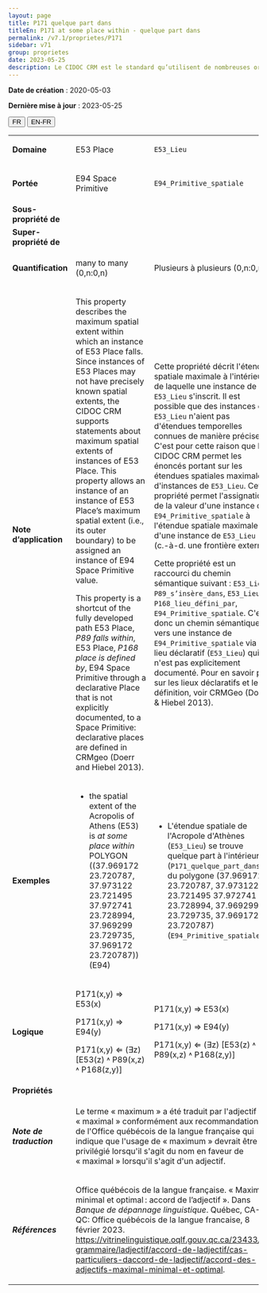 ```yaml
---
layout: page
title: P171 quelque part dans
titleEn: P171 at some place within - quelque part dans
permalink: /v7.1/proprietes/P171
sidebar: v71
group: proprietes
date: 2023-05-25
description: Le CIDOC CRM est le standard qu’utilisent de nombreuses organisations pour l’échange et l’intégration de jeux de données et de spécifications patrimoniales. Il est développé et maintenu à jour exclusivement en anglais par le CRM SIG, un sous-groupe du Conseil international des musées (ICOM). Ceci est une traduction officielle en français développée par la Traduction en français du CIDOC CRM, une initiative qui offre une version française à jour et accessible ouvertement et gratuitement du standard CIDOC CRM et en démocratise l'usage dans la communauté patrimoniale francophone. ------------ The CIDOC CRM is the standard used by many heritage organizations for the exchange and integration of museum collection datasets and specifications. It is developed and maintained exclusively in English by the CRM SIG, a subgroup of the International Council of Museums (ICOM). This is an official translation developed by the Traduction en français du CIDOC CRM, an initiative offering an open, up-to-date, and free French version of the CIDOC CRM standard, and democratizing its use in the francophone heritage community.
---
```


**Date de création** : 2020-05-03

**Dernière mise à jour** : 2023-05-25

<div class="lang-buttons">
 <button id="fr" class="activate">FR</button>
 <button id="en-fr">EN-FR</button>
</div>

<table>
<tbody>
<tr>
<td><strong>Domaine</strong></td>
<td class="en">
<p>E53 Place</p>
</td>
<td>
<p><code class="language-plaintext highlighter-rouge">E53_Lieu</code></p>
</td>
</tr>
<tr>
<td><strong>Portée</strong></td>
<td class="en">
<p>E94 Space Primitive</p>
</td>
<td>
<p><code class="language-plaintext highlighter-rouge">E94_Primitive_spatiale</code></p>
</td>
</tr>
<tr>
<td><strong>Sous-propriété de</strong></td>
<td class="en">
</td>
<td>
</td>
</tr>
<tr>
<td><strong>Super-propriété de</strong></td>
<td class="en">
</td>
<td>
</td>
</tr>
<tr>
<td><strong>Quantification</strong></td>
<td class="en">
<p>many to many (0,n:0,n)</p>
</td>
<td>
<p>Plusieurs à plusieurs (0,n:0,n)</p>
</td>
</tr>
<tr>
<td><strong>Note d’application</strong></td>
<td class="en">
<p>This property describes the maximum spatial extent within which an instance of E53 Place falls. Since instances of E53 Places may not have precisely known spatial extents, the CIDOC CRM supports statements about maximum spatial extents of instances of E53 Place. This property allows an instance of an instance of E53 Place’s maximum spatial extent (i.e., its outer boundary) to be assigned an instance of E94 Space Primitive value.</p>
<p>This property is a shortcut of the fully developed path E53 Place, <em>P89 falls within</em>, E53 Place, <em>P168 place is defined by</em>, E94 Space Primitive through a declarative Place that is not explicitly documented, to a Space Primitive: declarative places are defined in CRMgeo (Doerr and Hiebel 2013).</p>
</td>
<td>
<p>Cette propriété décrit l'étendue spatiale maximale à l'intérieur de laquelle une instance de <code class="language-plaintext highlighter-rouge">E53_Lieu</code> s'inscrit. Il est possible que des instances de <code class="language-plaintext highlighter-rouge">E53_Lieu</code> n'aient pas d'étendues temporelles connues de manière précise. C'est pour cette raison que le CIDOC CRM permet les énoncés portant sur les étendues spatiales maximales d'instances de <code class="language-plaintext highlighter-rouge">E53_Lieu</code>. Cette propriété permet l'assignation de la valeur d'une instance de <code class="language-plaintext highlighter-rouge">E94_Primitive_spatiale</code> à l'étendue spatiale maximale d'une instance de <code class="language-plaintext highlighter-rouge">E53_Lieu</code> (c.-à-d. une frontière externe).</p>
<p>Cette propriété est un raccourci du chemin sémantique suivant : <code class="language-plaintext highlighter-rouge">E53_Lieu</code>, <code class="language-plaintext highlighter-rouge">P89_s’insère_dans</code>, <code class="language-plaintext highlighter-rouge">E53_Lieu</code>, <code class="language-plaintext highlighter-rouge">P168_lieu_défini_par</code>, <code class="language-plaintext highlighter-rouge">E94_Primitive_spatiale</code>. C'est donc un chemin sémantique vers une instance de <code class="language-plaintext highlighter-rouge">E94_Primitive_spatiale</code> via un lieu déclaratif (<code class="language-plaintext highlighter-rouge">E53_Lieu</code>) qui n'est pas explicitement documenté. Pour en savoir plus sur les lieux déclaratifs et leur définition, voir CRMGeo (Doerr & Hiebel 2013). </p>
</td>
</tr>
<tr>
<td><strong>Exemples</strong></td>
<td class="en">
<ul>
<li><p>the spatial extent of the Acropolis of Athens (E53) is<em> at some place within </em>POLYGON ((37.969172 23.720787, 37.973122 23.721495 37.972741 23.728994, 37.969299 23.729735, 37.969172 23.720787)) (E94)</p>
</li>
</ul>
</td>
<td>
<ul>
<li><p>L'étendue spatiale de l'Acropole d'Athènes (<code class="language-plaintext highlighter-rouge">E53_Lieu</code>) se trouve quelque part à l'intérieur (<code class="language-plaintext highlighter-rouge">P171_quelque_part_dans</code>) du polygone (37.969172 23.720787, 37.973122 23.721495 37.972741 23.728994, 37.969299 23.729735, 37.969172 23.720787) (<code class="language-plaintext highlighter-rouge">E94_Primitive_spatiale</code>)</p>
</li>
</ul>
</td>
</tr>
<tr>
<td><strong>Logique</strong></td>
<td class="en">
<p>P171(x,y) ⇒ E53(x)</p>
<p>P171(x,y) ⇒ E94(y)</p>
<p>P171(x,y) ⇐ (∃z) [E53(z) ˄ P89(x,z) ˄ P168(z,y)]</p>
</td>
<td>
<p>P171(x,y) ⇒ E53(x)</p>
<p>P171(x,y) ⇒ E94(y)</p>
<p>P171(x,y) ⇐ (∃z) [E53(z) ˄ P89(x,z) ˄ P168(z,y)]</p>
</td>
</tr>
<tr>
<td><strong>Propriétés</strong></td>
<td class="en">
</td>
<td>
</td>
</tr>
<tr>
<td><strong><em>Note de traduction</em></strong></td>
<td colspan="2">
<p>Le terme « maximum » a été traduit par l'adjectif « maximal » conformément aux recommandations de l'Office québécois de la langue française qui indique que l'usage de « maximum » devrait être privilégié lorsqu'il s'agit du nom en faveur de « maximal » lorsqu'il s'agit d'un adjectif. </p>
</td>
</tr>
<tr>
<td><strong><em>Références</em></strong></td>
<td colspan="2">
<p>Office québécois de la langue française. « Maximal, minimal et optimal : accord de l’adjectif ». Dans <em>Banque de dépannage linguistique</em>. Québec, CA-QC: Office québécois de la langue francaise, 8 février 2023.<a href="https://vitrinelinguistique.oqlf.gouv.qc.ca/23433/la-grammaire/ladjectif/accord-de-ladjectif/cas-particuliers-daccord-de-ladjectif/accord-des-adjectifs-maximal-minimal-et-optimal"><span class="underline"> </span></a><a href="https://vitrinelinguistique.oqlf.gouv.qc.ca/23433/la-grammaire/ladjectif/accord-de-ladjectif/cas-particuliers-daccord-de-ladjectif/accord-des-adjectifs-maximal-minimal-et-optimal"><span class="underline">https://vitrinelinguistique.oqlf.gouv.qc.ca/23433/la-grammaire/ladjectif/accord-de-ladjectif/cas-particuliers-daccord-de-ladjectif/accord-des-adjectifs-maximal-minimal-et-optimal</span></a>.</p>
</td>
</tr>
</tbody>
</table>
